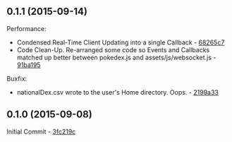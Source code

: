 ## 0.1.1 (2015-09-14)

Performance: 

- Condensed Real-Time Client Updating into a single Callback - [68265c7](https://github.com/d4mation-/Living-Pokedex-Completion-Tracker/commit/68265c7fd5e4baa535031d4882f600de5df1d86)
- Code Clean-Up. Re-arranged some code so Events and Callbacks matched up better between pokedex.js and assets/js/websocket.js - [91ba195](https://github.com/d4mation-/Living-Pokedex-Completion-Tracker/commit/91ba195914d09ec0915224052f9822dc5b7a95ff)

Buxfix:

- nationalDex.csv wrote to the user's Home directory. Oops. - [2199a33](https://github.com/d4mation-/Living-Pokedex-Completion-Tracker/commit/2199a334889921c8c2489164acd6368d6c7039c2)

## 0.1.0 (2015-09-08)

Initial Commit - [3fc219c](https://github.com/d4mation-/Living-Pokedex-Completion-Tracker/commit/3fc219c43891a14a092b68a7ba8b0721179411b2)